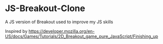 # JS-Breakout-Clone
A JS version of Breakout used to improve my JS skills

Inspired by https://developer.mozilla.org/en-US/docs/Games/Tutorials/2D_Breakout_game_pure_JavaScript/Finishing_up
